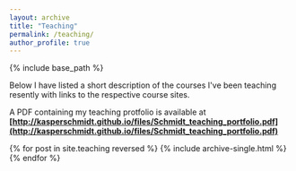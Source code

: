 ```yaml
---
layout: archive
title: "Teaching"
permalink: /teaching/
author_profile: true
---
```


{% include base_path %}

Below I have listed a short description of the courses I've been teaching resently with links to the respective course sites. 

A PDF containing my teaching protfolio is available at __[http://kasperschmidt.github.io/files/Schmidt_teaching_portfolio.pdf](http://kasperschmidt.github.io/files/Schmidt_teaching_portfolio.pdf)__


{% for post in site.teaching reversed %}
  {% include archive-single.html %}
{% endfor %}
